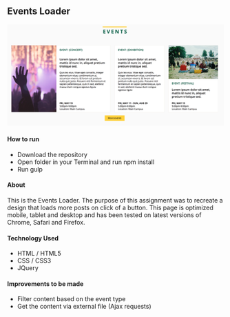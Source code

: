 ## Events Loader 
![Alt text](https://github.com/annakviese/events/blob/master/documentation/images/events-screenshot.png)

#### How to run
* Download the repository
* Open folder in your Terminal and run npm install 
* Run gulp

#### About
This is the Events Loader. 
The purpose of this assignment was to recreate a design that loads more posts on click of a button. 
This page is optimized mobile, tablet and desktop and has been tested on latest versions of Chrome, Safari and Firefox.

#### Technology Used

* HTML / HTML5
* CSS / CSS3
* JQuery 

#### Improvements to be made

* Filter content based on the event type
* Get the content via external file (Ajax requests)